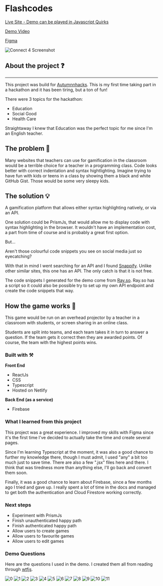 # Flashcodes

[Live Site - Demo can be played in Javascript Quirks](https://flashcodes-autumn-hacks.netlify.app/login)

[Demo Video](https://studio.youtube.com/video/N-kuwRpB6qk/edit)

[Figma](https://www.figma.com/file/VXSIT4Lb3N3GV0lCsAth1n/Flashcode?node-id=0%3A1)

![Connect 4 Screenshot](src/resources/screenshots/dashboard-screenshot.jpeg)

## About the project ❓

---

This project was build for [Autumnnhacks](https://heartsoflove.github.io/autumnnhacks/). This is my first time taking part in a hackathon and it has been tiring, but a ton of fun!

There were 3 topics for the hackathon:

-   Education
-   Social Good
-   Health Care

Straightaway I knew that Education was the perfect topic for me since I'm an English teacher.

## The problem 🤔

Many websites that teachers can use for gamification in the classroom would be a terrible choice for a teacher in a programming class. Code looks better with correct indentation and syntax hightlighting. Imagine trying to have fun with kids or teens in a class by showing them a black and white GitHub Gist. Those would be some very sleepy kids.

## The solution 💡

A gamification platform that allows either syntax highlighting natively, or via an API.

One solution could be PrismJs, that would allow me to display code with syntax highlighting in the browser. It wouldn't have an implementation cost, a part from time of course and is probably a great first option.

But...

Aren't those colourful code snippets you see on social media just so eyecatching?

With that in mind I went searching for an API and I found [Snappify](https://snappify.io/). Unlike other similar sites, this one has an API. The only catch is that it is not free.

The code snippets I generated for the demo come from [Ray.so](https://ray.so/). Ray.so has a script so it could also be possible try to set up my own API endpoint and create the code snippets that way.

## How the game works 🎯

This game would be run on an overhead projector by a teacher in a classroom with students, or screen sharing in an online class.

Students are split into teams, and each team takes it in turn to answer a question. If the team gets it correct then they are awarded points. Of course, the team with the highest points wins.

### Built with ⚒️

**Front End**

-   ReactJs
-   CSS
-   Typescript
-   Hosted on Netlify

**Back End (as a service)**

-   Firebase

### What I learned from this project

This project was a great experience. I improved my skills with Figma since it's the first time I've decided to actually take the time and create several pages.

Since I'm learning Typescript at the moment, it was also a good chance to further my knowledge there, though I must admit, I used "any" a bit too much just to save time. There are also a few ".jsx" files here and there. I think that was tiredness more than anything else, I'll go back and convert them soon.

Finally, it was a good chance to learn about Firebase, since a few months ago I tried and gave up. I really spent a lot of time in the docs and managed to get both the authentication and Cloud Firestore working correctly.

### Next steps

-   Experiment with PrismJs
-   Finish unauthenticated happy path
-   Finish authenticated happy path
-   Allow users to create games
-   Allow users to favourite games
-   Allow users to edit games

### Demo Questions

Here are the questions I used in the demo. I created them all from reading through [wtfjs](https://github.com/denysdovhan/wtfjs).

![0](src/resources/images/0.png)
![1](src/resources/images/1.png)
![2](src/resources/images/2.png)
![3](src/resources/images/3.png)
![4](src/resources/images/4.png)
![5](src/resources/images/5.png)
![6](src/resources/images/6.png)
![7](src/resources/images/7.png)
![8](src/resources/images/8.png)
![9](src/resources/images/9.png)
![10](src/resources/images/10.png)
![11](src/resources/images/11.png)

